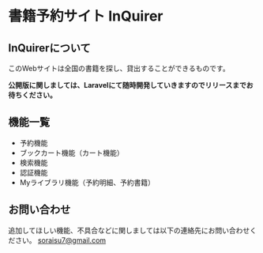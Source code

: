# 書籍予約サイト InQuirer

## InQuirerについて
このWebサイトは全国の書籍を探し、貸出することができるものです。

**公開版に関しましては、Laravelにて随時開発していきますのでリリースまでお待ちください。**

## 機能一覧
* 予約機能
* ブックカート機能（カート機能）
* 検索機能
* 認証機能
* Myライブラリ機能（予約明細、予約書籍）

## お問い合わせ
追加してほしい機能、不具合などに関しましては以下の連絡先にお問い合わせください。
soraisu7@gmail.com